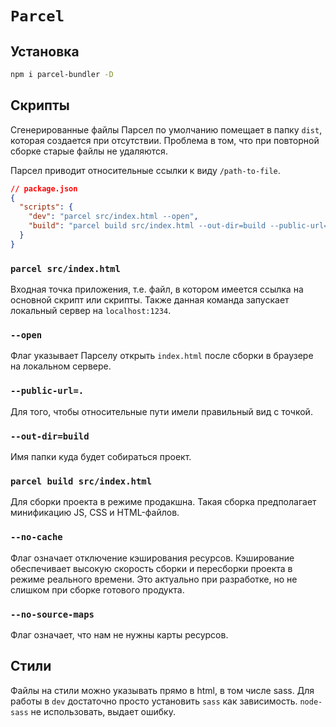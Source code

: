 # `Parcel`

## Установка

```bash
npm i parcel-bundler -D
```

## Скрипты

Cгенерированные файлы Парсел по умолчанию помещает в папку `dist`, которая создается при отсутствии. Проблема в том, что при повторной сборке старые файлы не удаляются.

Парсел приводит относительные ссылки к виду `/path-to-file`.

```json
// package.json
{
  "scripts": {
    "dev": "parcel src/index.html --open",
    "build": "parcel build src/index.html --out-dir=build --public-url=. --no-source-maps --no-cache"
  }
}
```

### `parcel src/index.html`

Входная точка приложения, т.е. файл, в котором имеется ссылка на основной скрипт или скрипты. Также данная команда запускает локальный сервер на `localhost:1234`.

### `--open`

Флаг указывает Парселу открыть `index.html` после сборки в браузере на локальном сервере.

### `--public-url=.`

Для того, чтобы относительные пути имели правильный вид с точкой.

### `--out-dir=build`

Имя папки куда будет собираться проект.

### `parcel build src/index.html`

Для сборки проекта в режиме продакшна. Такая сборка предполагает минификацию JS, CSS и HTML-файлов.

### `--no-cache`

Флаг означает отключение кэширования ресурсов. Кэширование обеспечивает высокую скорость сборки и пересборки проекта в режиме реального времени. Это актуально при разработке, но не слишком при сборке готового продукта.

### `--no-source-maps`

Флаг означает, что нам не нужны карты ресурсов.

## Стили

Файлы на стили можно указывать прямо в html, в том числе sass. Для работы в `dev` достаточно просто установить `sass` как зависимость. `node-sass` не использовать, выдает ошибку.
